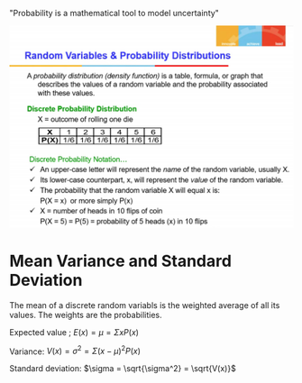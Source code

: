 "Probability is a mathematical tool to model uncertainty"

![](img/Annotation%202020-08-28%20102623.png)

# Mean Variance and Standard Deviation

The mean of a discrete random variabls is the weighted average of all its values. The weights are the probabilities.

Expected value
; $E(x) = \mu = \Sigma x P(x)$

Variance: $V(x) = \sigma^2 = \Sigma (x-\mu)^2 P(x)$

Standard deviation: $\sigma = \sqrt{\sigma^2} = \sqrt{V(x)}$
